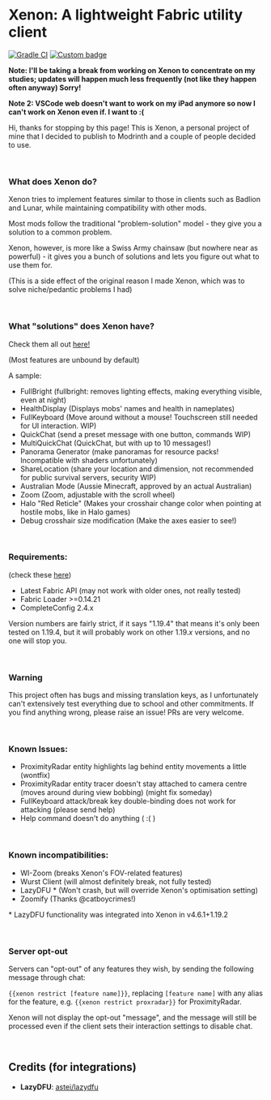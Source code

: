 # Xenon: A lightweight Fabric utility client

[![Gradle CI](https://github.com/AV306/xenon/actions/workflows/gradle_ci.yml/badge.svg?branch=1.19-DEV)](https://github.com/AV306/xenon/actions/workflows/gradle_ci.yml)
[![Custom badge](https://img.shields.io/endpoint?color=3fcc98&url=https://hits.dwyl.com/AV306/xenon.json?show=unique)]()

**Note: I'll be taking a break from working on Xenon to concentrate on my studies; updates will happen much less frequently (not like they happen often anyway) Sorry!**

**Note 2: VSCode web doesn't want to work on my iPad anymore so now I can't work on Xenon even if. I want to :(**

Hi, thanks for stopping by this page! This is Xenon, a personal project of mine that I decided to publish to Modrinth and a couple of people decided to use.

<br>

### What does Xenon do?

Xenon tries to implement features similar to those in clients such as Badlion and Lunar, while maintaining compatibility with other mods. 

Most mods follow the traditional "problem-solution" model - they give you a solution to a common problem.

Xenon, however, is more like a Swiss Army chainsaw (but nowhere near as powerful) - it gives you a bunch of solutions and lets you figure out what to use them for.

(This is a side effect of the original reason I made Xenon, which was to solve niche/pedantic problems I had)

<br>

### What "solutions" does Xenon have?

Check them all out [here!](docs/FEATURES.md)

(Most features are unbound by default)

A sample:

- FullBright (fullbright: removes lighting effects, making everything visible, even at night)
- HealthDisplay (Displays mobs' names and health in nameplates)
- FullKeyboard (Move around without a mouse! Touchscreen still needed for UI interaction. WIP)
- QuickChat (send a preset message with one button, commands WIP)
- MultiQuickChat (QuickChat, but with up to 10 messages!)
- Panorama Generator (make panoramas for resource packs! Incompatible with shaders unfortunately)
- ShareLocation (share your location and dimension, not recommended for public survival servers, security WIP)
- Australian Mode (Aussie Minecraft, approved by an actual Australian)
- Zoom (Zoom, adjustable with the scroll wheel)
- Halo "Red Reticle" (Makes your crosshair change color when pointing at hostile mobs, like in Halo games)
- Debug crosshair size modification (Make the axes easier to see!)

<br>

### Requirements:

(check these [here](https://fabricmc.net/develop))

- Latest Fabric API (may not work with older ones, not really tested)
- Fabric Loader >=0.14.21
- CompleteConfig 2.4.x

Version numbers are fairly strict, if it says "1.19.4" that means it's only been tested on 1.19.4, but it will probably work on other 1.19.*x* versions, and no one will stop you.

<br>

### Warning

This project often has bugs and missing translation keys, as I unfortunately can't extensively test everything due to school and other commitments. If you find anything wrong, please raise an issue! PRs are very welcome.

<br>

### Known Issues:

- ProximityRadar entity highlights lag behind entity movements a little (wontfix)
- ProximityRadar entity tracer doesn't stay attached to camera centre (moves around during view bobbing) (might fix someday)
- FullKeyboard attack/break key double-binding does not work for attacking (please send help)
- Help command doesn't do anything ( :( )

<br>

### Known incompatibilities:

- WI-Zoom (breaks Xenon's FOV-related features)
- Wurst Client (will almost definitely break, not fully tested)
- LazyDFU * (Won't crash, but will override Xenon's optimisation setting)
- Zoomify (Thanks @catboycrimes!)

\* LazyDFU functionality was integrated into Xenon in v4.6.1+1.19.2

<br>

### Server opt-out

Servers can "opt-out" of any features they wish, by sending the following message through chat:

`{{xenon restrict [feature name]}}`, replacing `[feature name]` with any alias for the feature, e.g. `{{xenon restrict proxradar}}` for ProximityRadar.

Xenon will not display the opt-out "message", and the message will still be processed even if the client sets their interaction settings to disable chat.

<br>

## Credits (for integrations)

- **LazyDFU**: [astei/lazydfu](https://github.com/astei/lazydfu)
